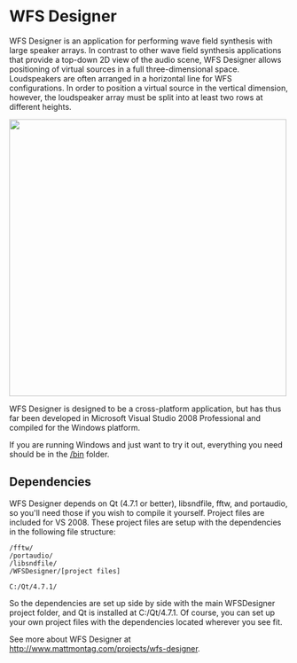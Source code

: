 # WFS Designer #

WFS Designer is an application for performing wave field synthesis with large speaker arrays.  In contrast to other wave field synthesis applications that provide a top-down 2D view of the audio scene, WFS Designer allows positioning of virtual sources in a full three-dimensional space. Loudspeakers are often arranged in a horizontal line for WFS configurations. In order to position a virtual source in the vertical dimension, however, the loudspeaker array must be split into at least two rows at different heights.

<img src="http://www.mattmontag.com/media/2011/07/wfsdesigner4.png" width="500" />

WFS Designer is designed to be a cross-platform application, but has thus far been developed in Microsoft Visual Studio 2008 Professional and compiled for the Windows platform.

If you are running Windows and just want to try it out, everything you need should be in the [/bin](https://github.com/mmontag/WFS-Designer/tree/master/bin) folder.

## Dependencies ##

WFS Designer depends on Qt (4.7.1 or better), libsndfile, fftw, and portaudio, so you'll need those if you wish to compile it yourself.
Project files are included for VS 2008. These project files are setup with the dependencies in the following file structure:

    /fftw/
    /portaudio/
    /libsndfile/
    /WFSDesigner/[project files]
    
    C:/Qt/4.7.1/

So the dependencies are set up side by side with the main WFSDesigner project folder, and Qt is installed at C:/Qt/4.7.1. Of course, you can set up your own project files with the dependencies located wherever you see fit.

See more about WFS Designer at http://www.mattmontag.com/projects/wfs-designer.